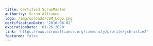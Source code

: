 ```yaml
---
title: Certified ScrumMaster
authority: Scrum Alliance
logo: /img/uploads/CSM_Logo.png
certificationDate: '2016-06-02'
expirationDate: '01-26-2020'
link: 'https://www.scrumalliance.org/community/profile/jchristie2'
featured: false
---
```


